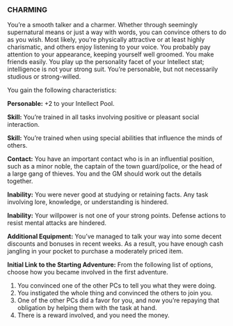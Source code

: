 ### CHARMING

<!-- P, ID: 050205 -->

You’re a smooth talker and a charmer. Whether through seemingly supernatural means or just a way with words, you can convince others to do as you wish. Most likely, you’re physically attractive or at least highly charismatic, and others enjoy listening to your voice. You probably pay attention to your appearance, keeping yourself well groomed. You make friends easily. You play up the personality facet of your Intellect stat; intelligence is not your strong suit. You’re personable, but not necessarily studious or strong-willed.

<!-- P, ID: 050206 -->

You gain the following characteristics:

<!-- P, ID: 050207 -->

**Personable:** +2 to your Intellect Pool.

<!-- P, ID: 050208 -->

**Skill:** You’re trained in all tasks involving positive or pleasant social interaction.

<!-- P, ID: 050209 -->

**Skill:** You’re trained when using special abilities that influence the minds of others.

<!-- P, ID: 050210 -->

**Contact:** You have an important contact who is in an influential position, such as a minor noble, the captain of the town guard/police, or the head of a large gang of thieves. You and the GM should work out the details together.

<!-- P, ID: 050211 -->

**Inability:** You were never good at studying or retaining facts. Any task involving lore, knowledge, or understanding is hindered.

<!-- P, ID: 050212 -->

**Inability:** Your willpower is not one of your strong points. Defense actions to resist mental attacks are hindered.

<!-- P, ID: 050213 -->

**Additional Equipment:** You’ve managed to talk your way into some decent discounts and bonuses in recent weeks. As a result, you have enough cash jangling in your pocket to purchase a moderately priced item.

<!-- P, ID: 050214 -->

**Initial Link to the Starting Adventure:** From the following list of options, choose how you became involved in the first adventure.

<!-- L, ID: 050215 -->

1. You convinced one of the other PCs to tell you what they were doing.
2. You instigated the whole thing and convinced the others to join you.
3. One of the other PCs did a favor for you, and now you’re repaying that obligation by helping them with the task at hand.
4. There is a reward involved, and you need the money.

<!-- /L -->


